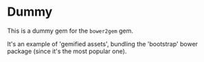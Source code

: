 # Dummy

This is a dummy gem for the `bower2gem` gem.

It's an example of 'gemified assets',
bundling the 'bootstrap' bower package
(since it's the most popular one).
